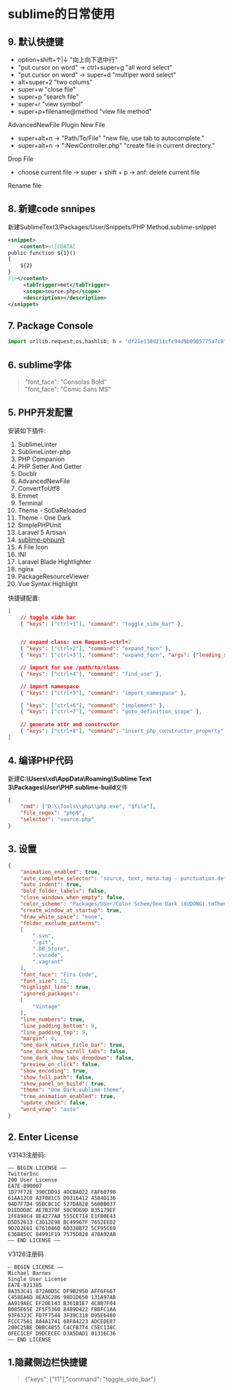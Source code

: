 sublime的日常使用
================


## 9. 默认快捷键
* option+shift+↑|↓  "向上向下选中行"
* "put cursor on word" -> ctrl+super+g "all word select"
* "put cursor on word" -> super+d  "multiper word select"
* alt+super+2 "two colums"
* super+w  "close file"
* super+p  "search file"
* super+r  "view symbol"
* super+p+filename@method  "view file method"

AdvancedNewFile Plugin
New File

* super+alt+n -> "Path/To/File" "new file, use tab to autocomplete."
* super+alt+n -> ":NewController.php" "create file in current directory."

Drop File
* choose current file -> super + shift + p -> anf: delete current file

Rename file


## 8. 新建code snnipes
新建SublimeText3/Packages/User/Snippets/PHP Method.sublime-snippet
```xml
<snippet>
    <content><![CDATA[
public function ${1}()
{
    ${2}
}
]]></content>
     <tabTrigger>met</tabTrigger>
     <scope>source.php</scope>
     <description></description>
</snippet>
```


## 7. Package Console
```python
import urllib.request,os,hashlib; h = 'df21e130d211cfc94d9b0905775a7c0f' + '1e3d39e33b79698005270310898eea76'; pf = 'Package Control.sublime-package'; ipp = sublime.installed_packages_path(); urllib.request.install_opener( urllib.request.build_opener( urllib.request.ProxyHandler()) ); by = urllib.request.urlopen( 'https://packagecontrol.io/' + pf.replace(' ', '%20')).read(); dh = hashlib.sha256(by).hexdigest(); print('Error validating download (got %s instead of %s), please try manual install' % (dh, h)) if dh != h else open(os.path.join( ipp, pf), 'wb' ).write(by)
```

## 6. sublime字体
> "font_face": "Consolas Bold"  
> "font_face": "Comic Sans MS"  

## 5. PHP开发配置
安装如下插件:
1. SublimeLinter
2. SublimeLinter-php
4. PHP Companion
5. PHP Setter And Getter
6. Docblr
7. AdvancedNewFile
8. ConvertToUtf8
9. Emmet
10. Terminal
11. Theme - SoDaReloaded
12. Theme - One Dark
13. SimplePHPUnit
14. Laravel 5 Artisan
15. [sublime-phpunit](https://github.com/adamwathan/sublime-phpunit)
16. A File Icon
17. INI
18. Laravel Blade Hightlighter
19. nginx
20. PackageResourceViewer
21. Vue Syntax Highlight

快捷键配置:
```json
[
    // toggle side bar
    { "keys": ["ctrl+1"], "command": "toggle_side_bar" },


    // expand class: use Request->ctrl+2
    { "keys": ["ctrl+2"], "command": "expand_fqcn" },
    { "keys": ["ctrl+3"], "command": "expand_fqcn", "args": {"leading_separator": true} },

    // import for use /path/to/class
    { "keys": ["ctrl+4"], "command": "find_use" },

    // import namespace
    { "keys": ["ctrl+5"], "command": "import_namespace" },

    { "keys": ["ctrl+6"], "command": "implement" },
    { "keys": ["ctrl+7"], "command": "goto_definition_scope" },
    
    // generate attr and constructor
    { "keys": ["ctrl+8"], "command": "insert_php_constructor_property" },
]
```


## 4. 编译PHP代码
新建**C:\Users\xd\AppData\Roaming\Sublime Text 3\Packages\User\PHP.sublime-build**文件
```json
{
    "cmd": ["D:\\Tools\\php\\php.exe", "$file"],
    "file_regex": "php$",
    "selector": "source.php"
}
```

## 3. 设置
```json
{
    "animation_enabled": true,
    "auto_complete_selector": "source, text, meta.tag - punctuation.definition.tag.begin, source - comment - string.quoted.double.block - string.quoted.single.block - string.unquoted.heredoc",
    "auto_indent": true,
    "bold_folder_labels": false,
    "close_windows_when_empty": false,
    "color_scheme": "Packages/User/Color Schem/One Dark (XUDONG).tmTheme",
    "create_window_at_startup": true,
    "draw_white_space": "none",
    "folder_exclude_patterns":
    [
        ".svn",
        ".git",
        ".DB_Store",
        ".vscode",
        ".vagrant"
    ],
    "font_face": "Fira Code",
    "font_size": 15,
    "highlight_line": true,
    "ignored_packages":
    [
        "Vintage"
    ],
    "line_numbers": true,
    "line_padding_bottom": 9,
    "line_padding_top": 9,
    "margin": 0,
    "one_dark_native_title_bar": true,
    "one_dark_show_scroll_tabs": false,
    "one_dark_show_tabs_dropdown": false,
    "preview_on_click": false,
    "show_encoding": true,
    "show_full_path": false,
    "show_panel_on_build": true,
    "theme": "One Dark.sublime-theme",
    "tree_animation_enabled": true,
    "update_check": false,
    "word_wrap": "auto"
}
```

## 2. Enter License
V3143注册码:
```
—– BEGIN LICENSE —–
TwitterInc
200 User License
EA7E-890007
1D77F72E 390CDD93 4DCBA022 FAF60790
61AA12C0 A37081C5 D0316412 4584D136
94D7F7D4 95BC8C1C 527DA828 560BB037
D1EDDD8C AE7B379F 50C9D69D B35179EF
2FE898C4 8E4277A8 555CE714 E1FB0E43
D5D52613 C3D12E98 BC49967F 7652EED2
9D2D2E61 67610860 6D338B72 5CF95C69
E36B85CC 84991F19 7575D828 470A92AB
—— END LICENSE ——
```


V3126注册码
```
– BEGIN LICENSE —–
Michael Barnes
Single User License
EA7E-821385
8A353C41 872A0D5C DF9B2950 AFF6F667
C458EA6D 8EA3C286 98D1D650 131A97AB
AA919AEC EF20E143 B361B1E7 4C8B7F04
B085E65E 2F5F5360 8489D422 FB8FC1AA
93F6323C FD7F7544 3F39C318 D95E6480
FCCC7561 8A4A1741 68FA4223 ADCEDE07
200C25BE DBBC4855 C4CFB774 C5EC138C
0FEC1CEF D9DCECEC D3A5DAD1 01316C36
—— END LICENSE
```

## 1.隐藏侧边栏快捷键
> {"keys": ["f1"],"command": "toggle_side_bar"}

